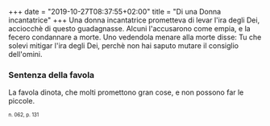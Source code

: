+++
date = "2019-10-27T08:37:55+02:00"
title = "Di una Donna incantatrice"
+++
Una donna incantatrice prometteva di levar l'ira degli Dei, acciocchè di questo
guadagnasse. Alcuni l'accusarono come empia, e la fecero condannare a morte.
Uno vedendola menare alla morte disse: Tu che solevi mitigar l'ira degli Dei,
perchè non hai saputo mutare il consiglio dell'omini.

### Sentenza della favola
La favola dinota, che molti promettono gran cose, e non possono far le piccole.

<sub><sub>n. 062, p. 131<sub><sub>

